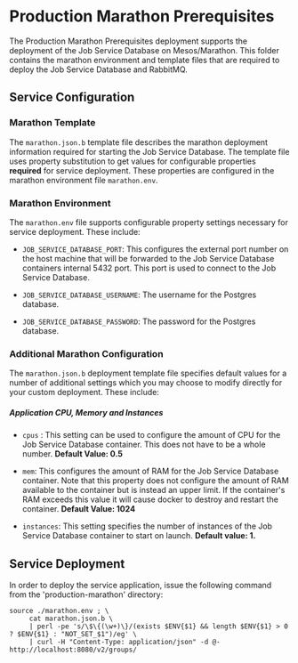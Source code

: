 # Production Marathon Prerequisites

The Production Marathon Prerequisites deployment supports the deployment of the Job Service Database on Mesos/Marathon. This folder contains the marathon environment and template files that are required to deploy the Job Service Database and RabbitMQ.

## Service Configuration

### Marathon Template
The `marathon.json.b` template file describes the marathon deployment information required for starting the Job Service Database. The template file uses property substitution to get values for configurable properties **required** for service deployment. These properties are configured in the marathon environment file `marathon.env`.

### Marathon Environment
The `marathon.env` file supports configurable property settings necessary for service deployment. These include:

- `JOB_SERVICE_DATABASE_PORT`: This configures the external port number on the host machine that will be forwarded to the Job Service Database containers internal 5432 port. This port is used to connect to the Job Service Database.

- `JOB_SERVICE_DATABASE_USERNAME`: The username for the Postgres database.

- `JOB_SERVICE_DATABASE_PASSWORD`: The password for the Postgres database.

### Additional Marathon Configuration
The `marathon.json.b` deployment template file specifies default values for a number of additional settings which you may choose to modify directly for your custom deployment. These include:

##### Application CPU, Memory and Instances

- `cpus` : This setting can be used to configure the amount of CPU for the Job Service Database container. This does not have to be a whole number. **Default Value: 0.5**

- `mem`: This configures the amount of RAM for the Job Service Database container. Note that this property does not configure the amount of RAM available to the container but is instead an upper limit. If the container's RAM exceeds this value it will cause docker to destroy and restart the container. **Default Value: 1024**

- `instances`: This setting specifies the number of instances of the Job Service Database container to start on launch. **Default value: 1.**

## Service Deployment
In order to deploy the service application, issue the following command from the 'production-marathon' directory:

	source ./marathon.env ; \
	     cat marathon.json.b \
	     | perl -pe 's/\$\{(\w+)\}/(exists $ENV{$1} && length $ENV{$1} > 0 ? $ENV{$1} : "NOT_SET_$1")/eg' \
	     | curl -H "Content-Type: application/json" -d @- http://localhost:8080/v2/groups/
